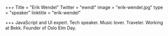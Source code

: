 +++
Title = "Erik Wendel"
Twitter = "ewndl"
image = "erik-wendel.jpg"
type = "speaker"
linktitle = "erik-wendel"

+++
JavaScript and UI expert. Tech speaker. Music lover. Traveler. Working at Bekk. Founder of Oslo Elm Day.
